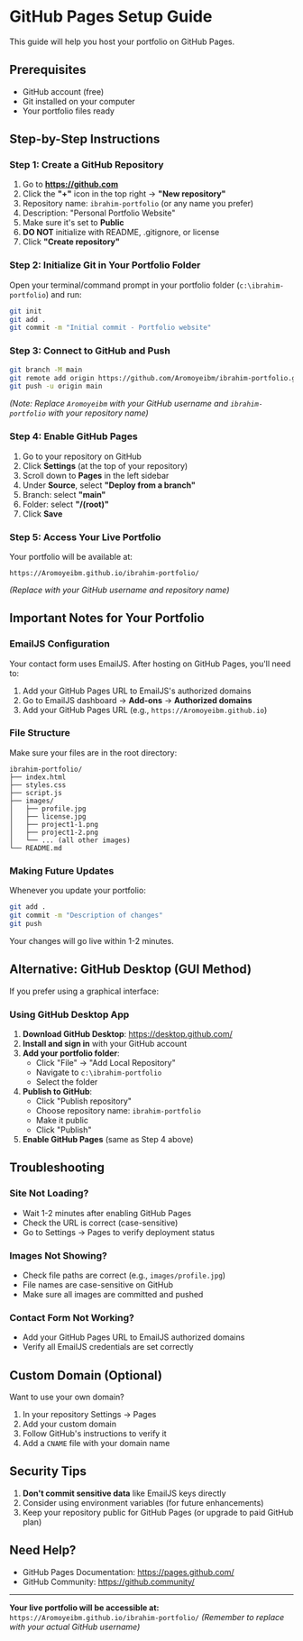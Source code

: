 # GitHub Pages Setup Guide

This guide will help you host your portfolio on GitHub Pages.

## Prerequisites
- GitHub account (free)
- Git installed on your computer
- Your portfolio files ready

## Step-by-Step Instructions

### Step 1: Create a GitHub Repository

1. Go to **https://github.com**
2. Click the **"+"** icon in the top right → **"New repository"**
3. Repository name: `ibrahim-portfolio` (or any name you prefer)
4. Description: "Personal Portfolio Website"
5. Make sure it's set to **Public**
6. **DO NOT** initialize with README, .gitignore, or license
7. Click **"Create repository"**

### Step 2: Initialize Git in Your Portfolio Folder

Open your terminal/command prompt in your portfolio folder (`c:\ibrahim-portfolio`) and run:

```bash
git init
git add .
git commit -m "Initial commit - Portfolio website"
```

### Step 3: Connect to GitHub and Push

```bash
git branch -M main
git remote add origin https://github.com/Aromoyeibm/ibrahim-portfolio.git
git push -u origin main
```

*(Note: Replace `Aromoyeibm` with your GitHub username and `ibrahim-portfolio` with your repository name)*

### Step 4: Enable GitHub Pages

1. Go to your repository on GitHub
2. Click **Settings** (at the top of your repository)
3. Scroll down to **Pages** in the left sidebar
4. Under **Source**, select **"Deploy from a branch"**
5. Branch: select **"main"**
6. Folder: select **"/(root)"**
7. Click **Save**

### Step 5: Access Your Live Portfolio

Your portfolio will be available at:
```
https://Aromoyeibm.github.io/ibrahim-portfolio/
```

*(Replace with your GitHub username and repository name)*

## Important Notes for Your Portfolio

### EmailJS Configuration
Your contact form uses EmailJS. After hosting on GitHub Pages, you'll need to:

1. Add your GitHub Pages URL to EmailJS's authorized domains
2. Go to EmailJS dashboard → **Add-ons** → **Authorized domains**
3. Add your GitHub Pages URL (e.g., `https://Aromoyeibm.github.io`)

### File Structure
Make sure your files are in the root directory:
```
ibrahim-portfolio/
├── index.html
├── styles.css
├── script.js
├── images/
│   ├── profile.jpg
│   ├── license.jpg
│   ├── project1-1.png
│   ├── project1-2.png
│   └── ... (all other images)
└── README.md
```

### Making Future Updates

Whenever you update your portfolio:

```bash
git add .
git commit -m "Description of changes"
git push
```

Your changes will go live within 1-2 minutes.

## Alternative: GitHub Desktop (GUI Method)

If you prefer using a graphical interface:

### Using GitHub Desktop App

1. **Download GitHub Desktop**: https://desktop.github.com/
2. **Install and sign in** with your GitHub account
3. **Add your portfolio folder**:
   - Click "File" → "Add Local Repository"
   - Navigate to `c:\ibrahim-portfolio`
   - Select the folder
4. **Publish to GitHub**:
   - Click "Publish repository"
   - Choose repository name: `ibrahim-portfolio`
   - Make it public
   - Click "Publish"
5. **Enable GitHub Pages** (same as Step 4 above)

## Troubleshooting

### Site Not Loading?
- Wait 1-2 minutes after enabling GitHub Pages
- Check the URL is correct (case-sensitive)
- Go to Settings → Pages to verify deployment status

### Images Not Showing?
- Check file paths are correct (e.g., `images/profile.jpg`)
- File names are case-sensitive on GitHub
- Make sure all images are committed and pushed

### Contact Form Not Working?
- Add your GitHub Pages URL to EmailJS authorized domains
- Verify all EmailJS credentials are set correctly

## Custom Domain (Optional)

Want to use your own domain?

1. In your repository Settings → Pages
2. Add your custom domain
3. Follow GitHub's instructions to verify it
4. Add a `CNAME` file with your domain name

## Security Tips

1. **Don't commit sensitive data** like EmailJS keys directly
2. Consider using environment variables (for future enhancements)
3. Keep your repository public for GitHub Pages (or upgrade to paid GitHub plan)

## Need Help?

- GitHub Pages Documentation: https://pages.github.com/
- GitHub Community: https://github.community/

---

**Your live portfolio will be accessible at:**
`https://Aromoyeibm.github.io/ibrahim-portfolio/` 
*(Remember to replace with your actual GitHub username)*

